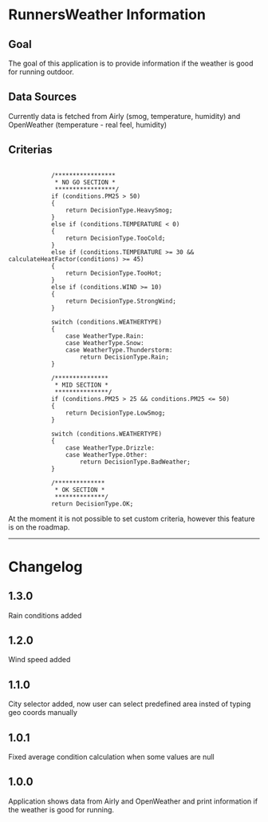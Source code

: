 # RunnersWeather Information

## Goal
The goal of this application is to provide information if the weather is good for running outdoor.

## Data Sources
Currently data is fetched from Airly (smog, temperature, humidity) and OpenWeather (temperature - real feel, humidity)

## Criterias
```

            /*****************
             * NO GO SECTION *
             *****************/
            if (conditions.PM25 > 50)
            {
                return DecisionType.HeavySmog;
            }
            else if (conditions.TEMPERATURE < 0)
            {
                return DecisionType.TooCold;
            }
            else if (conditions.TEMPERATURE >= 30 && calculateHeatFactor(conditions) >= 45)
            {
                return DecisionType.TooHot;
            }
            else if (conditions.WIND >= 10)
            {
                return DecisionType.StrongWind;
            }
            
            switch (conditions.WEATHERTYPE)
            {
                case WeatherType.Rain:
                case WeatherType.Snow:
                case WeatherType.Thunderstorm:
                    return DecisionType.Rain;
            }

            /***************
             * MID SECTION *
             ***************/
            if (conditions.PM25 > 25 && conditions.PM25 <= 50)
            {
                return DecisionType.LowSmog;
            }

            switch (conditions.WEATHERTYPE)
            {
                case WeatherType.Drizzle:
                case WeatherType.Other:
                    return DecisionType.BadWeather;
            }

            /**************
             * OK SECTION *
             **************/
            return DecisionType.OK;
```

At the moment it is not possible to set custom criteria, however this feature is on the roadmap.

****

# Changelog
## 1.3.0
Rain conditions added
## 1.2.0
Wind speed added
## 1.1.0
City selector added, now user can select predefined area insted of typing geo coords manually 
## 1.0.1
Fixed average condition calculation when some values are null
## 1.0.0 
Application shows data from Airly and OpenWeather and print information if the weather is good for running.